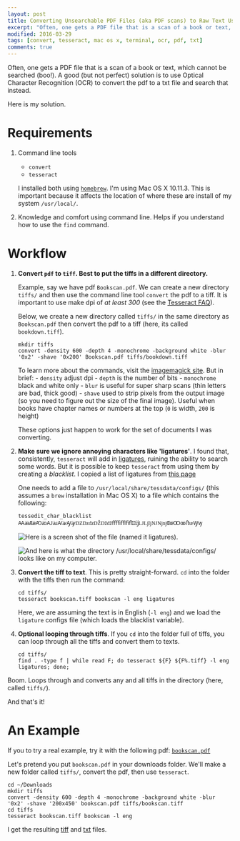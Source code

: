 ```yaml
---
layout: post
title: Converting Unsearchable PDF Files (aka PDF scans) to Raw Text Using Command Line Tools `convert` and `tesseract`
excerpt: "Often, one gets a PDF file that is a scan of a book or text, which cannot be searched (boo!). A good (but not perfect) solution is to use Optical Character Recognition (OCR) to convert the pdf to a txt file and search that instead."
modified: 2016-03-29
tags: [convert, tesseract, mac os x, terminal, ocr, pdf, txt]
comments: true
---
```


Often, one gets a PDF file that is a scan of a book or text, which cannot be searched (boo!). A good (but not perfect) solution is to use Optical Character Recognition (OCR) to convert the pdf to a txt file and search that instead.

Here is my solution.

# Requirements

1. Command line tools
	+ `convert`
	+ `tesseract`
	
	I installed both using [`homebrew`](http://brew.sh/). I'm using Mac OS X 10.11.3. This is important because it affects the location of where these are install of my system `/usr/local/`.
2. Knowledge and comfort using command line. Helps if you understand how to use the `find` command.

# Workflow

1. **Convert `pdf` to `tiff`. Best to put the tiffs in a different directory.**

	Example, say we have pdf `Bookscan.pdf`. We can create a new directory `tiffs/` and then use the command line tool `convert` the pdf to a tiff. It is important to use make dpi of *at least 300* (see the [Tesseract FAQ](https://github.com/tesseract-ocr/tesseract/wiki/FAQ)). 
	
	Below, we create a new directory called `tiffs/` in the same directory as `Bookscan.pdf` then convert the pdf to a tiff (here, its called `bookdown.tiff`).

	```
	mkdir tiffs
	convert -density 600 -depth 4 -monochrome -background white -blur '0x2' -shave '0x200' Bookscan.pdf tiffs/bookdown.tiff
	```

	To learn more about the commands, visit the [imagemagick site](http://www.imagemagick.org/script/command-line-options.php). But in brief:
		- `density` adjust dpi
		- `depth` is the number of bits
		- `monochrome` black and white only
		- `blur` is useful for super sharp scans (thin letters are bad, thick good)
		- `shave` used to strip pixels from the output image (so you need to figure out the size of the final image). Useful when books have chapter names or numbers at the top (`0` is width, `200` is height)
	
	These options just happen to work for the set of documents I was converting.
2. **Make sure we ignore annoying characters like 'ligatures'**. I found that, consistently, `tesseract` will add in [ligatures](https://en.wikipedia.org/wiki/Typographic_ligature), ruining the ability to search some words. But it is possible to keep `tesseract` from using them by creating a *blacklist*. I copied a list of ligatures from [this page](https://en.wikipedia.org/wiki/List_of_precomposed_Latin_characters_in_Unicode) 

	One needs to add a file to `/usr/local/share/tessdata/configs/` (this assumes a `brew` installation in Mac OS X) to a file which contains the following:
	
	```
	tessedit_char_blacklist ꜲꜳÆæꜴꜵꜶꜷꜸꜹꜼꜽǱǲǳǄǅǆﬀﬃﬄﬁﬂĲĳǇǈǉǊǋǌŒœꝎꝏﬅᵫꝠꝡ
	```

	![Here is a screen shot of the file (named it `ligatures`).](https://www.dropbox.com/s/z7rhn1v66cm4jli/ligatures.png?raw=1)
	
	![And here is what the directory `/usr/local/share/tessdata/configs/` looks like on my computer.](https://www.dropbox.com/s/24nwja0r0y6v2bo/ligatures_dir.png?raw=1)

3. **Convert the tiff to text**. This is pretty straight-forward. `cd` into the folder with the tiffs then run the command:

	```
	cd tiffs/
	tesseract bookscan.tiff bookscan -l eng ligatures                                                            
	```
	
	Here, we are assuming the text is in English (`-l eng`) and we load the `ligature` configs file (which loads the blacklist variable).

4. **Optional looping through tiffs**. If you `cd` into the folder full of tiffs, you can loop through all the tiffs and convert them to texts.

	```
	cd tiffs/
	find . -type f | while read F; do tesseract ${F} ${F%.tiff} -l eng ligatures; done;                          
	```

Boom. Loops through and converts any and all tiffs in the directory (here, called `tiffs/`).

And that's it!

# An Example

If you to try a real example, try it with the following pdf: [`bookscan.pdf`](https://www.dropbox.com/s/ihn23r2olq211za/bookscan.pdf?dl=0)

Let's pretend you put `bookscan.pdf` in your downloads folder. We'll make a new folder called `tiffs/`, convert the pdf, then use `tesseract`.

```
cd ~/Downloads
mkdir tiffs
convert -density 600 -depth 4 -monochrome -background white -blur '0x2' -shave '200x450' bookscan.pdf tiffs/bookscan.tiff
cd tiffs
tesseract bookscan.tiff bookscan -l eng 
```

I get the resulting [tiff](https://www.dropbox.com/s/4twn7egdkdj0ox0/bookscan.tiff?raw=1) and [txt](https://www.dropbox.com/s/ik27dm6dmjsq05n/bookscan.txt?raw=1) files.